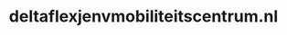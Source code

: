 ---
layout: post
title:  "deltaflexjenvmobiliteitscentrum.nl"
internal_url:  "/dutchgov/deltaflexjenvmobiliteitscentrum.nl.html"
categories: dutchgov
---